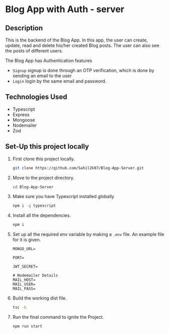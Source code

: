 # Blog App with Auth - server

## Description

This is the backend of the Blog App. In this app, the user can create, update, read and delete
his/her created Blog posts. The user can also see the posts of different users.

The Blog App has Authentication features

- `Signup` signup is done through an OTP verification, which is done by sending an email to the user
- `Login` login by the same email and password.

## Technologies Used

- Typescript
- Express
- Mongoose
- Nodemailer
- Zod

## Set-Up this project locally

1. First clone this project locally.

   ```bash
   git clone https://github.com/Sahil2k07/Blog-App-Server.git
   ```

2. Move to the project directory.

   ```bash
   cd Blog-App-Server
   ```

3. Make sure you have Typescript installed globally

   ```bash
   npm i -g typescript
   ```

4. Install all the dependencies.

   ```bash
   npm i
   ```

5. Set up all the required env variable by making a `.env` file. An example file for it is given.

   ```dotenv
   MONGO_URL=

   PORT=

   JWT_SECRET=

   # Nodemailer Details
   MAIL_HOST=
   MAIL_USER=
   MAIL_PASS=
   ```

6. Build the working dist file.

   ```bash
   tsc -b
   ```

7. Run the final command to ignite the Project.
   ```bash
   npm run start
   ```
